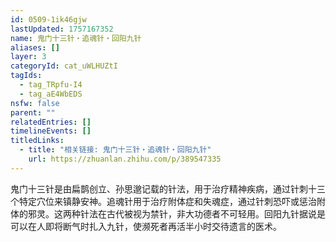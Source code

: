 ```yaml
---
id: 0509-1ik46gjw
lastUpdated: 1757167352
name: 鬼门十三针・追魂针・回阳九针
aliases: []
layer: 3
categoryId: cat_uWLHUZtI
tagIds:
  - tag_TRpfu-I4
  - tag_aE4WbEDS
nsfw: false
parent: ""
relatedEntries: []
timelineEvents: []
titledLinks:
  - title: "相关链接: 鬼门十三针・追魂针・回阳九针"
    url: https://zhuanlan.zhihu.com/p/389547335
---
```


鬼门十三针是由扁鹊创立、孙思邈记载的针法，用于治疗精神疾病，通过针刺十三个特定穴位来镇静安神。追魂针用于治疗附体症和失魂症，通过针刺恐吓或惩治附体的邪灵。这两种针法在古代被视为禁针，非大功德者不可轻用。回阳九针据说是可以在人即将断气时扎入九针，使濒死者再活半小时交待遗言的医术。
